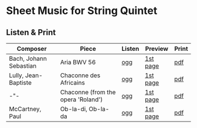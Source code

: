 # Sheet Music for String Quintet

## Listen & Print

Composer | Piece | Listen | Preview | Print
-------- | ----- | ------ | ------- | -----
Bach, Johann Sebastian | Aria BWV 56 | [ogg](http://cellist.bplaced.net/ogg/Bach,%20Johann%20Sebastian/bach_gott_hilft_gewiß.ogg) | [1st page](https://raw.githubusercontent.com/cellist/Lilypond-Sheet-Music/master/Vl%2C%20Vl%2C%20Vla%2C%20Vlc%2C%20Vlc/Bach%2C%20Johann%20Sebastian/Gott%20hilft%20gewi%C3%9F/preview.png) | [pdf](https://github.com/cellist/Lilypond-Sheet-Music/raw/master/Vl%2C%20Vl%2C%20Vla%2C%20Vlc%2C%20Vlc/Bach%2C%20Johann%20Sebastian/Gott%20hilft%20gewi%C3%9F/bach_gott_hilft_gewi%C3%9F.pdf)
Lully, Jean-Baptiste | Chaconne des Africains | [ogg](http://cellist.bplaced.net/ogg/Lully,%20Jean-Baptiste/lully_chaconne.ogg) | [1st page](https://raw.githubusercontent.com/cellist/Lilypond-Sheet-Music/master/Vl%2C%20Vl%2C%20Vla%2C%20Vlc%2C%20Vlc/Lully%2C%20Jean-Baptiste/Chaconne/preview.png) | [pdf](https://github.com/cellist/Lilypond-Sheet-Music/raw/master/Vl%2C%20Vl%2C%20Vla%2C%20Vlc%2C%20Vlc/Lully%2C%20Jean-Baptiste/Chaconne/lully_chaconne.pdf)
-"- | Chaconne (from the opera 'Roland') | [ogg](http://cellist.bplaced.net/ogg/Lully,%20Jean-Baptiste/lully_chaconne_roland.ogg) | [1st page](https://raw.githubusercontent.com/cellist/Lilypond-Sheet-Music/master/Vl%2C%20Vl%2C%20Vla%2C%20Vlc%2C%20Vlc/Lully%2C%20Jean-Baptiste/Chaconne%20Roland/preview.png) | [pdf](https://github.com/cellist/Lilypond-Sheet-Music/raw/master/Vl%2C%20Vl%2C%20Vla%2C%20Vlc%2C%20Vlc/Lully%2C%20Jean-Baptiste/Chaconne%20Roland/lully_chaconne_roland.pdf)
McCartney, Paul | Ob-la-di, Ob-la-da | [ogg](http://cellist.bplaced.net/ogg/McCartney,%20Paul/mccartney_ob_la_di.ogg) | [1st page](https://raw.githubusercontent.com/cellist/Lilypond-Sheet-Music/master/Vl%2C%20Vl%2C%20Vla%2C%20Vlc%2C%20Vlc/McCartney%2C%20Paul/Ob%20la%20di/preview.png) | [pdf](https://github.com/cellist/Lilypond-Sheet-Music/raw/master/Vl%2C%20Vl%2C%20Vla%2C%20Vlc%2C%20Vlc/McCartney%2C%20Paul/Ob%20la%20di/mccartney_ob_la_di.pdf)

